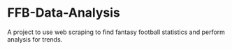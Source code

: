 # FFB-Data-Analysis
A project to use web scraping to find fantasy football statistics and perform analysis for trends.
